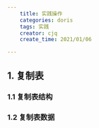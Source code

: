 ```yaml
---
    title: 实践操作
    categories: doris
    tags: 实践
    creator: cjq
    create_time: 2021/01/06

---
```


## 1. 复制表

### 1.1 复制表结构



### 1.2 复制表数据

